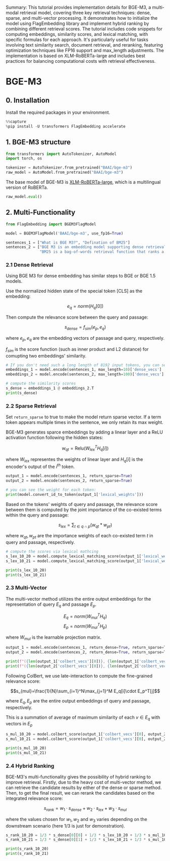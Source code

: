 Summary: This tutorial provides implementation details for BGE-M3, a multi-modal retrieval model, covering three key retrieval techniques: dense, sparse, and multi-vector processing. It demonstrates how to initialize the model using FlagEmbedding library and implement hybrid ranking by combining different retrieval scores. The tutorial includes code snippets for computing embeddings, similarity scores, and lexical matching, with specific formulas for each approach. It's particularly useful for tasks involving text similarity search, document retrieval, and reranking, featuring optimization techniques like FP16 support and max_length adjustments. The implementation is based on XLM-RoBERTa-large and includes best practices for balancing computational costs with retrieval effectiveness.

# BGE-M3

## 0. Installation

Install the required packages in your environment.


```python
%%capture
%pip install -U transformers FlagEmbedding accelerate
```

## 1. BGE-M3 structure


```python
from transformers import AutoTokenizer, AutoModel
import torch, os

tokenizer = AutoTokenizer.from_pretrained("BAAI/bge-m3")
raw_model = AutoModel.from_pretrained("BAAI/bge-m3")
```

The base model of BGE-M3 is [XLM-RoBERTa-large](https://huggingface.co/FacebookAI/xlm-roberta-large), which is a multilingual version of RoBERTa.


```python
raw_model.eval()
```

## 2. Multi-Functionality


```python
from FlagEmbedding import BGEM3FlagModel

model = BGEM3FlagModel('BAAI/bge-m3', use_fp16=True)

sentences_1 = ["What is BGE M3?", "Defination of BM25"]
sentences_2 = ["BGE M3 is an embedding model supporting dense retrieval, lexical matching and multi-vector interaction.", 
               "BM25 is a bag-of-words retrieval function that ranks a set of documents based on the query terms appearing in each document"]
```

### 2.1 Dense Retrieval

Using BGE M3 for dense embedding has similar steps to BGE or BGE 1.5 models.

Use the normalized hidden state of the special token [CLS] as the embedding:

$$e_q = norm(H_q[0])$$

Then compute the relevance score between the query and passage:

$$s_{dense}=f_{sim}(e_p, e_q)$$

where $e_p, e_q$ are the embedding vectors of passage and query, respectively.

$f_{sim}$ is the score function (such as inner product and L2 distance) for comupting two embeddings' similarity.


```python
# If you don't need such a long length of 8192 input tokens, you can set max_length to a smaller value to speed up encoding.
embeddings_1 = model.encode(sentences_1, max_length=10)['dense_vecs']
embeddings_2 = model.encode(sentences_2, max_length=100)['dense_vecs']

# compute the similarity scores
s_dense = embeddings_1 @ embeddings_2.T
print(s_dense)
```

### 2.2 Sparse Retrieval

Set `return_sparse` to true to make the model return sparse vector.  If a term token appears multiple times in the sentence, we only retain its max weight.

BGE-M3 generates sparce embeddings by adding a linear layer and a ReLU activation function following the hidden states:

$$w_{qt} = \text{Relu}(W_{lex}^T H_q [i])$$

where $W_{lex}$ representes the weights of linear layer and $H_q[i]$ is the encoder's output of the $i^{th}$ token.


```python
output_1 = model.encode(sentences_1, return_sparse=True)
output_2 = model.encode(sentences_2, return_sparse=True)

# you can see the weight for each token:
print(model.convert_id_to_token(output_1['lexical_weights']))
```

Based on the tokens' weights of query and passage, the relevance score between them is computed by the joint importance of the co-existed terms within the query and passage:

$$s_{lex} = \sum_{t\in q\cap p}(w_{qt} * w_{pt})$$

where $w_{qt}, w_{pt}$ are the importance weights of each co-existed term $t$ in query and passage, respectively.


```python
# compute the scores via lexical mathcing
s_lex_10_20 = model.compute_lexical_matching_score(output_1['lexical_weights'][0], output_2['lexical_weights'][0])
s_lex_10_21 = model.compute_lexical_matching_score(output_1['lexical_weights'][0], output_2['lexical_weights'][1])

print(s_lex_10_20)
print(s_lex_10_21)
```

### 2.3 Multi-Vector

The multi-vector method utilizes the entire output embeddings for the representation of query $E_q$ and passage $E_p$.

$$E_q = norm(W_{mul}^T H_q)$$
$$E_p = norm(W_{mul}^T H_p)$$

where $W_{mul}$ is the learnable projection matrix.


```python
output_1 = model.encode(sentences_1, return_dense=True, return_sparse=True, return_colbert_vecs=True)
output_2 = model.encode(sentences_2, return_dense=True, return_sparse=True, return_colbert_vecs=True)

print(f"({len(output_1['colbert_vecs'][0])}, {len(output_1['colbert_vecs'][0][0])})")
print(f"({len(output_2['colbert_vecs'][0])}, {len(output_2['colbert_vecs'][0][0])})")
```

Following ColBert, we use late-interaction to compute the fine-grained relevance score:

$$s_{mul}=\frac{1}{N}\sum_{i=1}^N\max_{j=1}^M E_q[i]\cdot E_p^T[j]$$

where $E_q, E_p$ are the entire output embeddings of query and passage, respectively.

This is a summation of average of maximum similarity of each $v\in E_q$ with vectors in $E_p$


```python
s_mul_10_20 = model.colbert_score(output_1['colbert_vecs'][0], output_2['colbert_vecs'][0]).item()
s_mul_10_21 = model.colbert_score(output_1['colbert_vecs'][0], output_2['colbert_vecs'][1]).item()

print(s_mul_10_20)
print(s_mul_10_21)
```

### 2.4 Hybrid Ranking

BGE-M3's multi-functionality gives the possibility of hybrid ranking to improve retrieval. Firstly, due to the heavy cost of multi-vector method, we can retrieve the candidate results by either of the dense or sparse method. Then, to get the final result, we can rerank the candidates based on the integrated relevance score:

$$s_{rank} = w_1\cdot s_{dense}+w_2\cdot s_{lex} + w_3\cdot s_{mul}$$

where the values chosen for $w_1, w_2$ and $w_3$ varies depending on the downstream scenario (here 1/3 is just for demonstration).


```python
s_rank_10_20 = 1/3 * s_dense[0][0] + 1/3 * s_lex_10_20 + 1/3 * s_mul_10_20
s_rank_10_21 = 1/3 * s_dense[0][1] + 1/3 * s_lex_10_21 + 1/3 * s_mul_10_21

print(s_rank_10_20)
print(s_rank_10_21)
```
